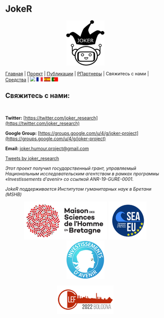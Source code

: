 # JokeR
<p align="center">
  <img src="../img/Joker.png" width="120" height="142">
</p>

[Главная](index) | [Проект](project) | [Публикации](publications) | [PПартнеры](partners) | Свяжитесь с нами | [Средства](tools) | [<img src="../img/drapeau EN.png" width="20">](https://lepocci.github.io/joker-/EN/index) [<img src="../img/drapeau FR.png" width="20">](https://lepocci.github.io/joker-/FR/index)  [<img src="../img/drapeau ES.png" width="20">](https://lepocci.github.io/joker-/ES/index)  [<img src="../img/drapeau PT.png" width="20">](https://lepocci.github.io/joker-/PT/index) 
<br>

## Свяжитесь с нами:
<br>

**Twitter:** [https://twitter.com/joker_research](https://twitter.com/joker_research)

**Google Group:** [https://groups.google.com/u/4/g/joker-project](https://groups.google.com/u/4/g/joker-project)

**Email:** [joker.humour.project@gmail.com](mailto:joker.humour.project@gmail.com)

<a class="twitter-timeline" href="https://twitter.com/joker_research?ref_src=twsrc%5Etfw">Tweets by joker_research</a> <script async src="https://platform.twitter.com/widgets.js" charset="utf-8"></script>

<p>
<em>Этот проект получил государственный грант, управляемый Национальным исследовательским агентством в рамках программы «Investissements d'avenir» со ссылкой ANR-19-GURE-0001.</em>
</p>
<p>
<em>JokeR поддерживается Институтом гуманитарных наук в Бретани (MSHB)</em>
</p>
<div align="center">
  <a href="https://www.mshb.fr"><img src="../img/MSHB.jpg" height="120"></a>
  <a href="https://sea-eu.org/?lang=fr"><img src="../img/SEA-EU.png" height="120"></a>
  <a href="https://www.gouvernement.fr/le-programme-d-investissements-d-avenir"><img src="../img/Investissement avenir.jpeg" height="120"></a>
</div>
<br />
<div align="center">
  <a href="https://clef2022.clef-initiative.eu/index.php"><img src="../img/CLEF2022.png" height="90"></a> 
</div>
